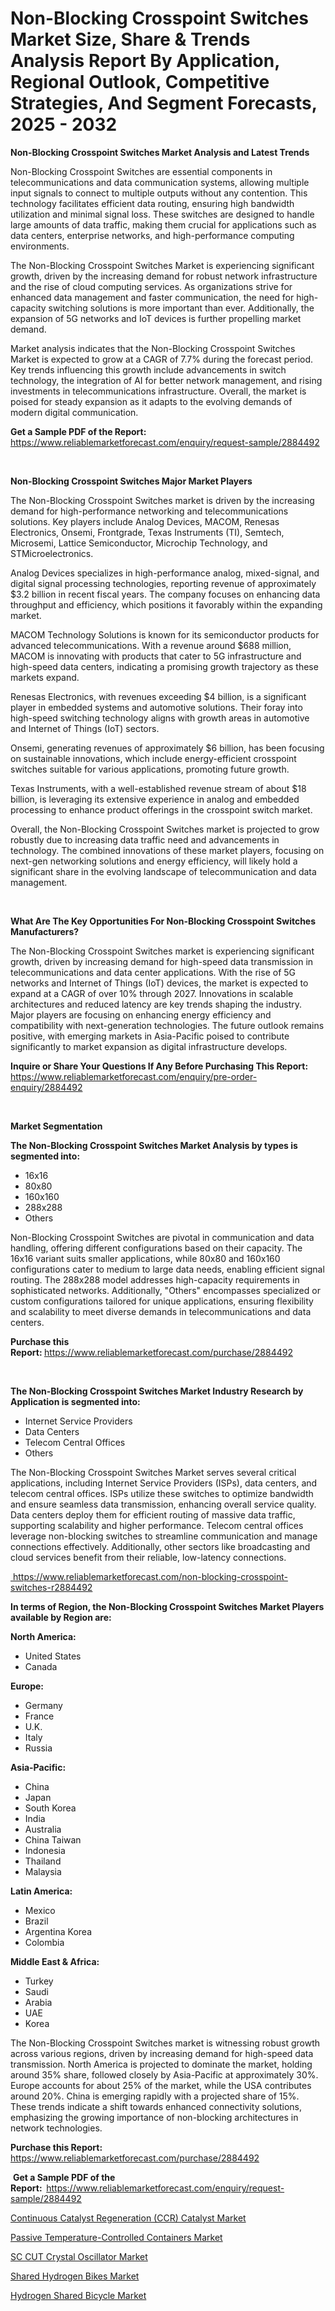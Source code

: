 <p><h1>Non-Blocking Crosspoint Switches Market Size, Share & Trends Analysis Report By Application, Regional Outlook, Competitive Strategies, And Segment Forecasts, 2025 - 2032</h1></p><p><strong>Non-Blocking Crosspoint Switches Market Analysis and Latest Trends</strong></p>
<p><p>Non-Blocking Crosspoint Switches are essential components in telecommunications and data communication systems, allowing multiple input signals to connect to multiple outputs without any contention. This technology facilitates efficient data routing, ensuring high bandwidth utilization and minimal signal loss. These switches are designed to handle large amounts of data traffic, making them crucial for applications such as data centers, enterprise networks, and high-performance computing environments.</p><p>The Non-Blocking Crosspoint Switches Market is experiencing significant growth, driven by the increasing demand for robust network infrastructure and the rise of cloud computing services. As organizations strive for enhanced data management and faster communication, the need for high-capacity switching solutions is more important than ever. Additionally, the expansion of 5G networks and IoT devices is further propelling market demand.</p><p>Market analysis indicates that the Non-Blocking Crosspoint Switches Market is expected to grow at a CAGR of 7.7% during the forecast period. Key trends influencing this growth include advancements in switch technology, the integration of AI for better network management, and rising investments in telecommunications infrastructure. Overall, the market is poised for steady expansion as it adapts to the evolving demands of modern digital communication.</p></p>
<p><strong>Get a Sample PDF of the Report:&nbsp;</strong> <a href="https://www.reliablemarketforecast.com/enquiry/request-sample/2884492?utm_campaign=1134&utm_medium=2&utm_source=Github&utm_content=ia&utm_term=13032025&utm_id=non-blocking-crosspoint-switches">https://www.reliablemarketforecast.com/enquiry/request-sample/2884492</a></p>
<p>&nbsp;</p>
<p><strong>Non-Blocking Crosspoint Switches Major Market Players</strong></p>
<p><p>The Non-Blocking Crosspoint Switches market is driven by the increasing demand for high-performance networking and telecommunications solutions. Key players include Analog Devices, MACOM, Renesas Electronics, Onsemi, Frontgrade, Texas Instruments (TI), Semtech, Microsemi, Lattice Semiconductor, Microchip Technology, and STMicroelectronics.</p><p>Analog Devices specializes in high-performance analog, mixed-signal, and digital signal processing technologies, reporting revenue of approximately $3.2 billion in recent fiscal years. The company focuses on enhancing data throughput and efficiency, which positions it favorably within the expanding market.</p><p>MACOM Technology Solutions is known for its semiconductor products for advanced telecommunications. With a revenue around $688 million, MACOM is innovating with products that cater to 5G infrastructure and high-speed data centers, indicating a promising growth trajectory as these markets expand.</p><p>Renesas Electronics, with revenues exceeding $4 billion, is a significant player in embedded systems and automotive solutions. Their foray into high-speed switching technology aligns with growth areas in automotive and Internet of Things (IoT) sectors.</p><p>Onsemi, generating revenues of approximately $6 billion, has been focusing on sustainable innovations, which include energy-efficient crosspoint switches suitable for various applications, promoting future growth.</p><p>Texas Instruments, with a well-established revenue stream of about $18 billion, is leveraging its extensive experience in analog and embedded processing to enhance product offerings in the crosspoint switch market.</p><p>Overall, the Non-Blocking Crosspoint Switches market is projected to grow robustly due to increasing data traffic need and advancements in technology. The combined innovations of these market players, focusing on next-gen networking solutions and energy efficiency, will likely hold a significant share in the evolving landscape of telecommunication and data management.</p></p>
<p>&nbsp;</p>
<p><strong>What Are The Key Opportunities For Non-Blocking Crosspoint Switches Manufacturers?</strong></p>
<p><p>The Non-Blocking Crosspoint Switches market is experiencing significant growth, driven by increasing demand for high-speed data transmission in telecommunications and data center applications. With the rise of 5G networks and Internet of Things (IoT) devices, the market is expected to expand at a CAGR of over 10% through 2027. Innovations in scalable architectures and reduced latency are key trends shaping the industry. Major players are focusing on enhancing energy efficiency and compatibility with next-generation technologies. The future outlook remains positive, with emerging markets in Asia-Pacific poised to contribute significantly to market expansion as digital infrastructure develops.</p></p>
<p><strong>Inquire or Share Your Questions If Any Before Purchasing This Report:</strong> <a href="https://www.reliablemarketforecast.com/enquiry/pre-order-enquiry/2884492?utm_campaign=1134&utm_medium=2&utm_source=Github&utm_content=ia&utm_term=13032025&utm_id=non-blocking-crosspoint-switches">https://www.reliablemarketforecast.com/enquiry/pre-order-enquiry/2884492</a></p>
<p>&nbsp;</p>
<p><strong>Market Segmentation</strong></p>
<p><strong>The Non-Blocking Crosspoint Switches Market Analysis by types is segmented into:</strong></p>
<p><ul><li>16x16</li><li>80x80</li><li>160x160</li><li>288x288</li><li>Others</li></ul></p>
<p><p>Non-Blocking Crosspoint Switches are pivotal in communication and data handling, offering different configurations based on their capacity. The 16x16 variant suits smaller applications, while 80x80 and 160x160 configurations cater to medium to large data needs, enabling efficient signal routing. The 288x288 model addresses high-capacity requirements in sophisticated networks. Additionally, "Others" encompasses specialized or custom configurations tailored for unique applications, ensuring flexibility and scalability to meet diverse demands in telecommunications and data centers.</p></p>
<p><strong>Purchase this Report:&nbsp;</strong><a href="https://www.reliablemarketforecast.com/purchase/2884492?utm_campaign=1134&utm_medium=2&utm_source=Github&utm_content=ia&utm_term=13032025&utm_id=non-blocking-crosspoint-switches">https://www.reliablemarketforecast.com/purchase/2884492</a></p>
<p>&nbsp;</p>
<p><strong>The Non-Blocking Crosspoint Switches Market Industry Research by Application is segmented into:</strong></p>
<p><ul><li>Internet Service Providers</li><li>Data Centers</li><li>Telecom Central Offices</li><li>Others</li></ul></p>
<p><p>The Non-Blocking Crosspoint Switches Market serves several critical applications, including Internet Service Providers (ISPs), data centers, and telecom central offices. ISPs utilize these switches to optimize bandwidth and ensure seamless data transmission, enhancing overall service quality. Data centers deploy them for efficient routing of massive data traffic, supporting scalability and higher performance. Telecom central offices leverage non-blocking switches to streamline communication and manage connections effectively. Additionally, other sectors like broadcasting and cloud services benefit from their reliable, low-latency connections.</p></p>
<p><a href="https://www.reliablemarketforecast.com/non-blocking-crosspoint-switches-r2884492?utm_campaign=1134&utm_medium=2&utm_source=Github&utm_content=ia&utm_term=13032025&utm_id=non-blocking-crosspoint-switches">&nbsp;https://www.reliablemarketforecast.com/non-blocking-crosspoint-switches-r2884492</a></p>
<p><strong>In terms of Region, the Non-Blocking Crosspoint Switches Market Players available by Region are:</strong></p>
<p>
    <p> <strong> North America: </strong>
        <ul>
            <li>United States</li>
            <li>Canada</li>
        </ul>
        </p> 
    <p> <strong> Europe: </strong>
        <ul>
            <li>Germany</li>
            <li>France</li>
            <li>U.K.</li>
            <li>Italy</li>
            <li>Russia</li>
        </ul>
        </p> 
    <p> <strong> Asia-Pacific: </strong>
        <ul>
            <li>China</li>
            <li>Japan</li>
            <li>South Korea</li>
            <li>India</li>
            <li>Australia</li>
            <li>China Taiwan</li>
            <li>Indonesia</li>
            <li>Thailand</li>
            <li>Malaysia</li>
        </ul>
        </p> 
    <p> <strong> Latin America: </strong>
        <ul>
            <li>Mexico</li>
            <li>Brazil</li>
            <li>Argentina Korea</li>
            <li>Colombia</li>
        </ul>
        </p> 
    <p> <strong> Middle East & Africa: </strong>
        <ul>
            <li>Turkey</li>
            <li>Saudi</li>
            <li>Arabia</li>
            <li>UAE</li>
            <li>Korea</li>
        </ul>
    </p>
    </p>
<p><p>The Non-Blocking Crosspoint Switches market is witnessing robust growth across various regions, driven by increasing demand for high-speed data transmission. North America is projected to dominate the market, holding around 35% share, followed closely by Asia-Pacific at approximately 30%. Europe accounts for about 25% of the market, while the USA contributes around 20%. China is emerging rapidly with a projected share of 15%. These trends indicate a shift towards enhanced connectivity solutions, emphasizing the growing importance of non-blocking architectures in network technologies.</p></p>
<p><strong>Purchase this Report: </strong><a href="https://www.reliablemarketforecast.com/purchase/2884492?utm_campaign=1134&utm_medium=2&utm_source=Github&utm_content=ia&utm_term=13032025&utm_id=non-blocking-crosspoint-switches">https://www.reliablemarketforecast.com/purchase/2884492</a></p>
<p>&nbsp;<strong>Get a Sample PDF of the Report:&nbsp;&nbsp;</strong><a href="https://www.reliablemarketforecast.com/enquiry/request-sample/2884492?utm_campaign=1134&utm_medium=2&utm_source=Github&utm_content=ia&utm_term=13032025&utm_id=non-blocking-crosspoint-switches">https://www.reliablemarketforecast.com/enquiry/request-sample/2884492</a></p>
<p><strong></strong></p>
<p><p><a href="https://github.com/bauzolesco/Market-Research-Report-List-1/blob/main/continuous-catalyst-regeneration-ccr-catalyst-market.md?utm_campaign=1134&utm_medium=2&utm_source=Github&utm_content=ia&utm_term=13032025&utm_id=non-blocking-crosspoint-switches">Continuous Catalyst Regeneration (CCR) Catalyst Market</a></p><p><a href="https://github.com/kuziaaring40/Market-Research-Report-List-1/blob/main/passive-temperature-controlled-containers-market.md?utm_campaign=1134&utm_medium=2&utm_source=Github&utm_content=ia&utm_term=13032025&utm_id=non-blocking-crosspoint-switches">Passive Temperature-Controlled Containers Market</a></p><p><a href="https://github.com/alablisepah/Market-Research-Report-List-1/blob/main/sc-cut-crystal-oscillator-market.md?utm_campaign=1134&utm_medium=2&utm_source=Github&utm_content=ia&utm_term=13032025&utm_id=non-blocking-crosspoint-switches">SC CUT Crystal Oscillator Market</a></p><p><a href="https://github.com/keeniielokl/Market-Research-Report-List-1/blob/main/shared-hydrogen-bikes-market.md?utm_campaign=1134&utm_medium=2&utm_source=Github&utm_content=ia&utm_term=13032025&utm_id=non-blocking-crosspoint-switches">Shared Hydrogen Bikes Market</a></p><p><a href="https://github.com/hoganemken50/Market-Research-Report-List-1/blob/main/hydrogen-shared-bicycle-market.md?utm_campaign=1134&utm_medium=2&utm_source=Github&utm_content=ia&utm_term=13032025&utm_id=non-blocking-crosspoint-switches">Hydrogen Shared Bicycle Market</a></p></p>